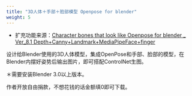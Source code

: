 ```yaml
---
title: "3D人体＋手部＋脸部模型 Openpose for blender"
weight: 5
---
```


- 扩充功能来源：[Character bones that look like Openpose for blender _ Ver_8.1 Depth+Canny+Landmark+MediaPipeFace+finger](https://toyxyz.gumroad.com/l/ciojz)

设计给Blender使用的3D人体模型，集成OpenPose和手部、脸部的模型，在Blender内摆好姿势后输出图片，即可搭配ControlNet生图。

＊需要安装Blender 3.0以上版本。

作者开放自由捐款，不想花钱的话金额填0即可下载。
